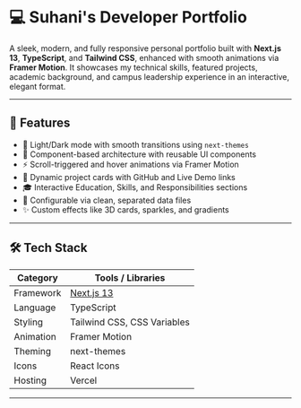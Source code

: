 # 💻 Suhani's Developer Portfolio

A sleek, modern, and fully responsive personal portfolio built with **Next.js 13**, **TypeScript**, and **Tailwind CSS**, enhanced with smooth animations via **Framer Motion**. It showcases my technical skills, featured projects, academic background, and campus leadership experience in an interactive, elegant format.

---

## 🚀 Features

- 🎨 Light/Dark mode with smooth transitions using `next-themes`
- 🧩 Component-based architecture with reusable UI components
- ⚡ Scroll-triggered and hover animations via Framer Motion
- 💼 Dynamic project cards with GitHub and Live Demo links
- 🎓 Interactive Education, Skills, and Responsibilities sections
- 🧠 Configurable via clean, separated data files
- ✨ Custom effects like 3D cards, sparkles, and gradients

---

## 🛠️ Tech Stack

| Category        | Tools / Libraries                            |
|----------------|-----------------------------------------------|
| Framework       | [Next.js 13](https://nextjs.org/)            |
| Language        | TypeScript                                   |
| Styling         | Tailwind CSS, CSS Variables                  |
| Animation       | Framer Motion                                |
| Theming         | next-themes                                  |
| Icons           | React Icons                                  |
| Hosting         | Vercel                                        |

---

